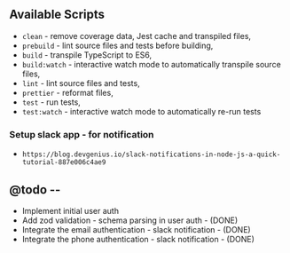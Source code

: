 ## Available Scripts

- `clean` - remove coverage data, Jest cache and transpiled files,
- `prebuild` - lint source files and tests before building,
- `build` - transpile TypeScript to ES6,
- `build:watch` - interactive watch mode to automatically transpile source files,
- `lint` - lint source files and tests,
- `prettier` - reformat files,
- `test` - run tests,
- `test:watch` - interactive watch mode to automatically re-run tests

### Setup slack app - for notification
- `https://blog.devgenius.io/slack-notifications-in-node-js-a-quick-tutorial-887e006c4ae9`


## @todo --
- Implement initial user auth
- Add zod validation - schema parsing in user auth - (DONE)
- Integrate the email authentication - slack notification - (DONE)
- Integrate the phone authentication - slack notification - (DONE)

